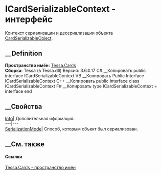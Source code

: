 # ICardSerializableContext - интерфейс
Контекст сериализации и десериализации объекта
[CardSerializableObject](T_Tessa_Cards_CardSerializableObject.htm).
## __Definition
 **Пространство имён:** [Tessa.Cards](N_Tessa_Cards.htm)  
 **Сборка:** Tessa (в Tessa.dll) Версия: 3.6.0.17
C# __Копировать
     public interface ICardSerializableContext
VB __Копировать
     Public Interface ICardSerializableContext
C++ __Копировать
     public interface class ICardSerializableContext
F# __Копировать
     type ICardSerializableContext = interface end
##  __Свойства
[Info](P_Tessa_Cards_ICardSerializableContext_Info.htm)|  Дополительная
иформация.  
---|---  
[SerializationMode](P_Tessa_Cards_ICardSerializableContext_SerializationMode.htm)|
Способ, которым объект был сериализован.  
## __См. также
#### Ссылки
[Tessa.Cards - пространство имён](N_Tessa_Cards.htm)
